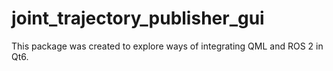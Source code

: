 # joint_trajectory_publisher_gui

This package was created to explore ways of integrating QML and ROS 2 in Qt6.
